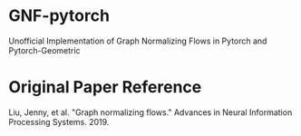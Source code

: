 # GNF-pytorch
Unofficial Implementation of Graph Normalizing Flows in Pytorch and Pytorch-Geometric

# Original Paper Reference
Liu, Jenny, et al. "Graph normalizing flows." Advances in Neural Information Processing Systems. 2019.
